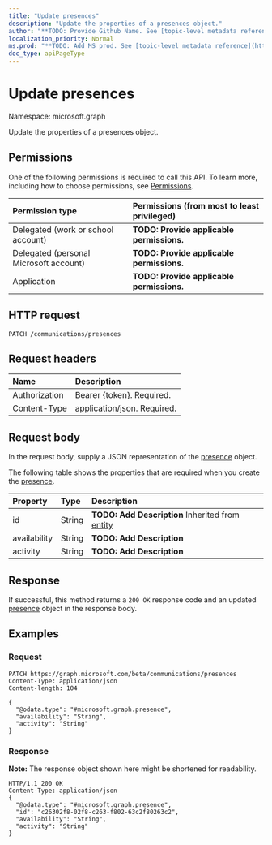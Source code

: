 ```yaml
---
title: "Update presences"
description: "Update the properties of a presences object."
author: "**TODO: Provide Github Name. See [topic-level metadata reference](https://msgo.azurewebsites.net/add/document/guidelines/metadata.html#topic-level-metadata)**"
localization_priority: Normal
ms.prod: "**TODO: Add MS prod. See [topic-level metadata reference](https://msgo.azurewebsites.net/add/document/guidelines/metadata.html#topic-level-metadata)**"
doc_type: apiPageType
---
```


# Update presences
Namespace: microsoft.graph

Update the properties of a presences object.

## Permissions
One of the following permissions is required to call this API. To learn more, including how to choose permissions, see [Permissions](/concepts/permissions-reference.md).

|Permission type|Permissions (from most to least privileged)|
|:---|:---|
|Delegated (work or school account)|**TODO: Provide applicable permissions.**|
|Delegated (personal Microsoft account)|**TODO: Provide applicable permissions.**|
|Application|**TODO: Provide applicable permissions.**|

## HTTP request

<!-- {
  "blockType": "ignored"
}
-->
``` http
PATCH /communications/presences
```

## Request headers
|Name|Description|
|:---|:---|
|Authorization|Bearer {token}. Required.|
|Content-Type|application/json. Required.|

## Request body
In the request body, supply a JSON representation of the [presence](../resources/presence.md) object.

The following table shows the properties that are required when you create the [presence](../resources/presence.md).

|Property|Type|Description|
|:---|:---|:---|
|id|String|**TODO: Add Description** Inherited from [entity](../resources/entity.md)|
|availability|String|**TODO: Add Description**|
|activity|String|**TODO: Add Description**|



## Response

If successful, this method returns a `200 OK` response code and an updated [presence](../resources/presence.md) object in the response body.

## Examples

### Request
<!-- {
  "blockType": "request",
  "name": "update_presences"
}
-->
``` http
PATCH https://graph.microsoft.com/beta/communications/presences
Content-Type: application/json
Content-length: 104

{
  "@odata.type": "#microsoft.graph.presence",
  "availability": "String",
  "activity": "String"
}
```


### Response
**Note:** The response object shown here might be shortened for readability.
<!-- {
  "blockType": "response",
  "truncated": true
}
-->
``` http
HTTP/1.1 200 OK
Content-Type: application/json
{
  "@odata.type": "#microsoft.graph.presence",
  "id": "c26302f8-02f8-c263-f802-63c2f80263c2",
  "availability": "String",
  "activity": "String"
}
```

